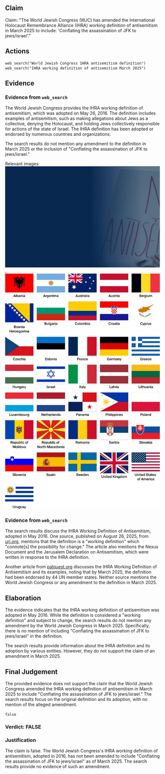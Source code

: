 ## Claim
Claim: "The World Jewish Congress (WJC) has amended the International Holocaust Remembrance Alliance (IHRA) working definition of antisemitism in March 2025 to include: 'Conflating the assassination of JFK to jews/israel'."

## Actions
```
web_search("World Jewish Congress IHRA antisemitism definition")
web_search("IHRA working definition of antisemitism March 2025")
```

## Evidence
### Evidence from `web_search`
The World Jewish Congress provides the IHRA working definition of antisemitism, which was adopted on May 26, 2016. The definition includes examples of antisemitism, such as making allegations about Jews as a collective, denying the Holocaust, and holding Jews collectively responsible for actions of the state of Israel. The IHRA definition has been adopted or endorsed by numerous countries and organizations.

The search results do not mention any amendment to the definition in March 2025 or the inclusion of "Conflating the assassination of JFK to jews/israel."

Relevant images: ![image 11090](media/2025-08-31_07-40-1756626013-149433.jpg), ![image 11093](media/2025-08-31_07-40-1756626015-218852.jpg)


### Evidence from `web_search`
The search results discuss the IHRA Working Definition of Antisemitism, adopted in May 2016. One source, published on August 26, 2025, from [urj.org](https://urj.org/blog/five-definitions-antisemitism), mentions that the definition is a "working definition" which "connote[s] the possibility for change." The article also mentions the Nexus Document and the Jerusalem Declaration on Antisemitism, which were written in response to the IHRA definition.

Another article from [palquest.org](https://www.palquest.org/en/highlight/38757/ihra-working-definition-antisemitism) discusses the IHRA Working Definition of Antisemitism and its examples, noting that by March 2025, the definition had been endorsed by 44 UN member states. Neither source mentions the World Jewish Congress or any amendment to the definition in March 2025.


## Elaboration
The evidence indicates that the IHRA working definition of antisemitism was adopted in May 2016. While the definition is considered a "working definition" and subject to change, the search results do not mention any amendment by the World Jewish Congress in March 2025. Specifically, there is no mention of including "Conflating the assassination of JFK to jews/israel" in the definition.

The search results provide information about the IHRA definition and its adoption by various entities. However, they do not support the claim of an amendment in March 2025.


## Final Judgement
The provided evidence does not support the claim that the World Jewish Congress amended the IHRA working definition of antisemitism in March 2025 to include "Conflating the assassination of JFK to jews/israel." The search results focus on the original definition and its adoption, with no mention of the alleged amendment.

`false`


### Verdict: FALSE

### Justification
The claim is false. The World Jewish Congress's IHRA working definition of antisemitism, adopted in 2016, has not been amended to include "Conflating the assassination of JFK to jews/israel" as of March 2025. The search results provide no evidence of such an amendment.
